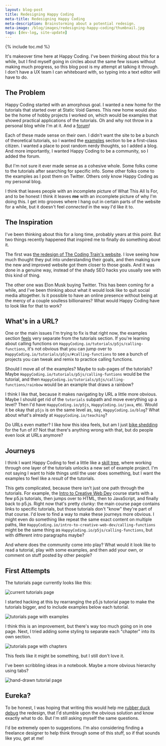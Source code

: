 ```yaml
---
layout: blog-post
title: Redesigning Happy Coding
meta-title: Redesigning Happy Coding
meta-description: Brainstorming about a potential redesign.
meta-image: /blog/images/redesigning-happy-coding/thumbnail.jpg
tags: [dev-log, site-update]
---
```


<style>
  .content img {
    border: 2px solid black;
  }
</style>

{% include toc.md %}

It's makeover time here at Happy Coding. I've been thinking about this for a while, but I find myself going in circles about the same few issues without making much progress, so this blog post is my attempt at talking it through. I don't have a UX team I can whiteboard with, so typing into a text editor will have to do.

## The Problem

Happy Coding started with an amorphous goal. I wanted a new home for the tutorials that started over at Static Void Games. This new home would also be the home of hobby projects I worked on, which would be examples that showed practical applications of the tutorials. Oh and why not throw in a personal blog while I'm at it. And a [forum](https://forum.happycoding.io)!

Each of these made sense on their own. I didn't want the site to be a bunch of theoretical tutorials, so I wanted the [examples](/examples) section to be a first-class citizen. I wanted a place to post random nerdy thoughts, so I added a blog. And more importantly, I wanted Happy Coding to be a community, so I added the forum.

But I'm not sure it ever made sense as a cohesive whole. Some folks come to the tutorials after searching for specific info. Some other folks come to the examples as I post them on Twitter. Others only know Happy Coding as my personal blog.

I think that leaves people with an incomplete picture of What This All Is For, and to be honest I think it leaves **me** with an incomplete picture of why I'm doing this. I get into grooves where I hang out in certain parts of the website for a while, but it doesn't feel _connected_ in the way I'd like it to.

## The Inspiration

I've been thinking about this for a long time, probably years at this point. But two things recently happened that inspired me to finally do something about it.

The first was [the redesign of The Coding Train's website](https://designsystems.international/work/the-coding-train/). I love seeing how much thought they put into understanding their goals, and then making sure the new and improved website got them closer to those goals. And it was done in a genuine way, instead of the shady SEO hacks you usually see with this kind of thing.

The other one was Elon Musk buying Twitter. This has been coming for a while, and I've been thinking about what it would look like to quit social media altogether. Is it possible to have an online presence without being at the mercy of a couple soulless billionaires? What would Happy Coding have to look like for that to work?

## What's in a URL?

One or the main issues I'm trying to fix is that right now, the examples section [feels](/blog/subjective-side-of-code) very separate from the tutorials section. If you're learning about calling functions on `HappyCoding.io/tutorials/p5js/calling-functions`, it's not obvious that you can jump over to `HappyCoding.io/tutorials/p5js/#calling-functions` to see a bunch of projects you can tweak and remix to practice calling functions.

Should I move all of the examples? Maybe to sub-pages of the tutorials? Maybe `HappyCoding.io/tutorials/p5js/calling-funtions` would be the tutorial, and then `HappyCoding.io/tutorials/p5js/calling-functions/rainbow` would be an example that draws a rainbow?

I think I like that, because it makes navigating by URL a little more obvious. Maybe I should get rid of the `tutorials` subpath and move everything up a level? Then I'd have `HappyCoding.io/p5js`, `HappyCoding.io/java`, etc. Would it be okay that `p5js` is on the same level as, say, `HappyCoding.io/blog`? What about what's already at `HappyCoding.io/teaching`?

Do URLs even matter? I like how this idea feels, but am I just [bike shedding](https://en.wikipedia.org/wiki/Law_of_triviality) for the fun of it? Not that there's anything wrong with that, but do people even look at URLs anymore?

## Journeys

I think I want Happy Coding to feel a little like a [skill tree](https://duckduckgo.com/?q=skill+tree&iax=images&ia=images), where working through one layer of the tutorials unlocks a new set of example project. I'm not saying I want to hide things until the user does something, but I want the examples to feel like a _result_ of the tutorials.

This gets complicated, because there isn't just one path through the tutorials. For example, the [Intro to Creative Web Dev](/teaching/intro-to-web-dev-2022-fall/) course starts with a few p5.js tutorials, then jumps over to HTML, then to JavaScript, and finally back to p5.js. Right now that's pretty clunky: the main course page contains links to specific tutorials, but those tutorials don't "know" they're part of that course. I'd love to find a way to make these journeys more obvious. I might even do something like repeat the same exact content on multiple paths, like `HappyCoding.io/intro-to-creative-web-dev/calling-functions` might be the same thing as `HappyCoding.io/p5js/calling-functions`, but with different intro paragraphs maybe?

And where does the community come into play? What would it look like to read a tutorial, play with some examples, and then add your own, or comment on stuff posted by other people?

## First Attempts

The tutorials page currently looks like this:

![current tutorials page](/blog/images/redesigning-happy-coding/redesigning-happy-coding-1.png)

I started hacking at this by rearranging the p5.js tutorial page to make the tutorials bigger, and to include examples below each tutorial.

![tutorials page with examples](/blog/images/redesigning-happy-coding/redesigning-happy-coding-2.png)

I think this is an improvement, but there's way too much going on in one page. Next, I tried adding some styling to separate each "chapter" into its own section.

![tutorials page with chapters](/blog/images/redesigning-happy-coding/redesigning-happy-coding-3.png)

This feels like it might be something, but I still don't love it.

I've been scribbling ideas in a notebook. Maybe a more obvious hierarchy using tabs?

![hand-drawn tutorial page](/blog/images/redesigning-happy-coding/redesigning-happy-coding-4.jpg)

## Eureka?

To be honest, I was hoping that writing this would help me [rubber duck debug](https://en.wikipedia.org/wiki/Rubber_duck_debugging) the redesign, that I'd stumble upon the obvious solution and know exactly what to do. But I'm still asking myself the same questions.

I'd be extremely open to suggestions. I'm also considering finding a freelance designer to help think through some of this stuff, so if that sounds like you, get at me!
